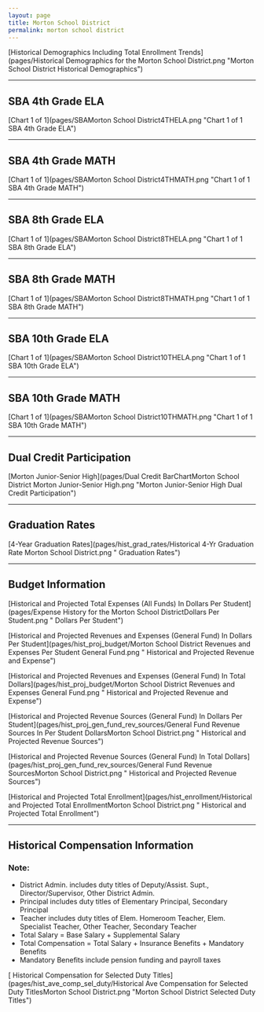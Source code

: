 ```yaml
---
layout: page
title: Morton School District
permalink: morton school district
---
```



[Historical Demographics Including Total Enrollment Trends](pages/Historical Demographics for the Morton School District.png "Morton School District Historical Demographics")

___

## SBA 4th Grade ELA

[Chart 1 of 1](pages/SBAMorton School District4THELA.png "Chart 1 of 1 SBA 4th Grade ELA")


___

## SBA 4th Grade MATH

[Chart 1 of 1](pages/SBAMorton School District4THMATH.png "Chart 1 of 1 SBA 4th Grade MATH")


___

## SBA 8th Grade ELA

[Chart 1 of 1](pages/SBAMorton School District8THELA.png "Chart 1 of 1 SBA 8th Grade ELA")


___

## SBA 8th Grade MATH

[Chart 1 of 1](pages/SBAMorton School District8THMATH.png "Chart 1 of 1 SBA 8th Grade MATH")


___

## SBA 10th Grade ELA

[Chart 1 of 1](pages/SBAMorton School District10THELA.png "Chart 1 of 1 SBA 10th Grade ELA")


___

## SBA 10th Grade MATH

[Chart 1 of 1](pages/SBAMorton School District10THMATH.png "Chart 1 of 1 SBA 10th Grade MATH")


___

## Dual Credit Participation

[Morton Junior-Senior High](pages/Dual Credit BarChartMorton School District Morton Junior-Senior High.png "Morton Junior-Senior High Dual Credit Participation")


___

## Graduation Rates

[4-Year Graduation Rates](pages/hist_grad_rates/Historical 4-Yr Graduation Rate Morton School District.png " Graduation Rates")


___

## Budget Information

[Historical and Projected Total Expenses (All Funds) In Dollars Per Student](pages/Expense History for the Morton School DistrictDollars Per Student.png " Dollars Per Student")

[Historical and Projected Revenues and Expenses (General Fund) In Dollars Per Student](pages/hist_proj_budget/Morton School District Revenues and Expenses Per Student General Fund.png " Historical and Projected Revenue and Expense")

[Historical and Projected Revenues and Expenses (General Fund) In Total Dollars](pages/hist_proj_budget/Morton School District Revenues and Expenses General Fund.png " Historical and Projected Revenue and Expense")

[Historical and Projected Revenue Sources (General Fund) In Dollars Per Student](pages/hist_proj_gen_fund_rev_sources/General Fund Revenue Sources In Per Student DollarsMorton School District.png " Historical and Projected Revenue Sources")

[Historical and Projected Revenue Sources (General Fund) In Total Dollars](pages/hist_proj_gen_fund_rev_sources/General Fund Revenue SourcesMorton School District.png " Historical and Projected Revenue Sources")

[Historical and Projected Total Enrollment](pages/hist_enrollment/Historical and Projected Total EnrollmentMorton School District.png " Historical and Projected Total Enrollment")


___

## Historical Compensation Information
### Note:
- District Admin. includes duty titles of Deputy/Assist. Supt., Director/Supervisor, Other District Admin.
- Principal includes duty titles of Elementary Principal, Secondary Principal
- Teacher includes duty titles of Elem. Homeroom Teacher, Elem. Specialist Teacher, Other Teacher, Secondary Teacher
- Total Salary = Base Salary + Supplemental Salary
- Total Compensation = Total Salary + Insurance Benefits + Mandatory Benefits
- Mandatory Benefits include pension funding and payroll taxes

[ Historical Compensation for Selected Duty Titles](pages/hist_ave_comp_sel_duty/Historical Ave Compensation for Selected Duty TitlesMorton School District.png "Morton School District Selected Duty Titles")


